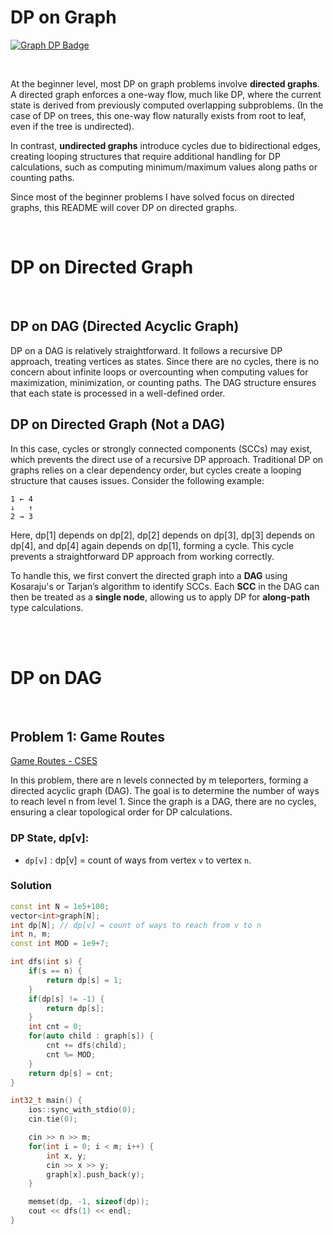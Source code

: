 # DP on Graph 

[![Graph DP Badge](https://img.shields.io/badge/Graph-Dynamic%20Programming-yellow?style=for-the-badge&logo=appveyor&logoColor=white)](https://shields.io/)  

<br>

At the beginner level, most DP on graph problems involve **directed graphs**. A directed graph enforces a one-way flow, much like DP, where the current state is derived from previously computed overlapping subproblems. (In the case of DP on trees, this one-way flow naturally exists from root to leaf, even if the tree is undirected).  

In contrast, **undirected graphs** introduce cycles due to bidirectional edges, creating looping structures that require additional handling for DP calculations, such as computing minimum/maximum values along paths or counting paths.  

Since most of the beginner problems I have solved focus on directed graphs, this README will cover DP on directed graphs.

<br>

# DP on Directed Graph

<br>

## DP on DAG (Directed Acyclic Graph)  

DP on a DAG is relatively straightforward. It follows a recursive DP approach, treating vertices as states. Since there are no cycles, there is no concern about infinite loops or overcounting when computing values for maximization, minimization, or counting paths. The DAG structure ensures that each state is processed in a well-defined order.

## DP on Directed Graph (Not a DAG)  

In this case, cycles or strongly connected components (SCCs) may exist, which prevents the direct use of a recursive DP approach. Traditional DP on graphs relies on a clear dependency order, but cycles create a looping structure that causes issues. Consider the following example:  

```
1 ← 4  
↓   ↑  
2 → 3  
```

Here, dp[1] depends on dp[2], dp[2] depends on dp[3], dp[3] depends on dp[4], and dp[4] again depends on dp[1], forming a cycle. This cycle prevents a straightforward DP approach from working correctly.  

To handle this, we first convert the directed graph into a **DAG** using Kosaraju's or Tarjan’s algorithm to identify SCCs. Each **SCC** in the DAG can then be treated as a **single node**, allowing us to apply DP for **along-path** type calculations.

<br>
<br>

# DP on DAG

<br>

## Problem 1: Game Routes

[Game Routes - CSES](https://cses.fi/problemset/task/1681/)

In this problem, there are n levels connected by m teleporters, forming a directed acyclic graph (DAG). The goal is to determine the number of ways to reach level n from level 1. Since the graph is a DAG, there are no cycles, ensuring a clear topological order for DP calculations.

### DP State, dp[v]:

- `dp[v]` : dp[v] = count of ways from vertex `v` to vertex `n`.
 

### Solution

```cpp
const int N = 1e5+100;
vector<int>graph[N];
int dp[N]; // dp[v] = count of ways to reach from v to n
int n, m;
const int MOD = 1e9+7;

int dfs(int s) {
    if(s == n) {
        return dp[s] = 1;
    }
    if(dp[s] != -1) {
        return dp[s];
    }
    int cnt = 0;
    for(auto child : graph[s]) {
        cnt += dfs(child);
        cnt %= MOD;
    }
    return dp[s] = cnt;
}

int32_t main() {
    ios::sync_with_stdio(0);
    cin.tie(0);

    cin >> n >> m;
    for(int i = 0; i < m; i++) {
        int x, y;
        cin >> x >> y;
        graph[x].push_back(y);
    }

    memset(dp, -1, sizeof(dp));
    cout << dfs(1) << endl;
}
```

































